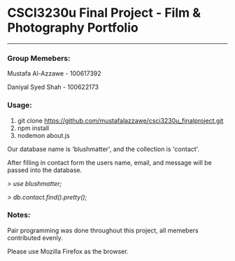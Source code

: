 # CSCI3230u Final Project - Film & Photography Portfolio

------------------

### Group Memebers:
Mustafa Al-Azzawe - 100617392

Daniyal Syed Shah - 100622173

### Usage:
1. git clone https://github.com/mustafalazzawe/csci3230u_finalproject.git
2. npm install
3. nodemon about.js

Our database name is 'blushmatter', and the collection is 'contact'.

After filling in contact form the users name, email, and message will be passed into the database.

_> use blushmatter;_

_> db.contact.find().pretty();_ 
  
### Notes:
Pair programming was done throughout this project, all memebers contributed evenly.

Please use Mozilla Firefox as the browser.
